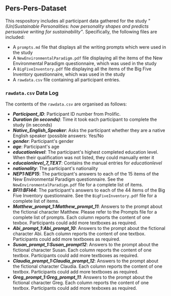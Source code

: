 ## Pers-Pers-Dataset
This respository includes all participant data gathered for the study *"(Un)Sustainable Personalities: how personality shapes and predicts persuasive writing for sustainability"*. Specifically, the following files are included:

* A `prompts.md` file that displays all the writing prompts which were used in the study
* A `NewEnvironmentalParadigm.pdf` file displaying all the items of the New Environmental Paradigm questionnaire, which was used in the study
* A `BigFiveInventory.pdf` file displaying all the items of the Big Five Inventory questionnaire, which was used in the study
* A `rawdata.csv` file containing all participant entries.
  
### `rawdata.csv` Data Log
The contents of the `rawdata.csv` are organised as follows:

* ***Participant_ID***: Participant ID number from Prolific.
* ***Duration (in seconds)***: Time it took each participant to complete the study (in seconds)
* ***Native_English_Speaker***: Asks the participant whether they are a native English speaker (possible answers: Yes/No
* ***gender***: Participant's gender
* ***age***: Participant's age
* ***educationlevel***: The participant's highest completed education level. When their qualification was not listed, they could manually enter it
* ***educaionlevel_7_TEXT***: Contains the manual entries for *educationlevel*
* ***nationality***: The participant's nationality
* ***NEP1:NEP15***: The participant's answers to each of the 15 items of the New Environmental Paradigm questionnaire. See the `NewEnvironmentalParadigm.pdf` file for a complete list of items.
* ***BFI1:BFI44***: The participant's answers to each of the 44 items of the Big Five Inventory questionnaire. See the `BigFiveInventory.pdf` file for a complete list of items.
* ***Matthew_prompt_1:Matthew_prompt_11***: Answers to the prompt about the fictional character Matthew. Please refer to the Prompts file for a complete list of prompts. Each column reports the content of one texbox. Participants could add more textboxes as required.
* ***Abi_prompt_1:Abi_prompt_10***: Answers to the prompt about the fictional character Abi. Each column reports the content of one textbox. Participants could add more textboxes as required.
* ***Susan_prompt_1:Susan_prompt12***: Answers to the prompt about the fictional character Susan. Each column reports the content of one textbox. Participants could add more textboxes as required.
* ***Claudia_prompt_1:Claudia_prompt_12***: Answers to the prompt about the fictional character Claudia. Each column reports the content of one textbox. Participants could add more textboxes as required.
* ***Greg_prompt_1:Greg_prompt_11***: Answers to the prompt about the fictional character Greg. Each column reports the content of one textbox. Participants could add more texboxes as required.
